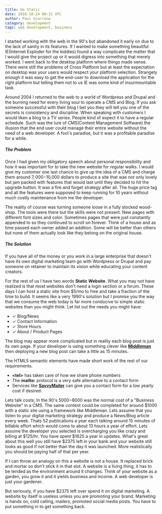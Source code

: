 ```yaml
---
title: Go Static
date: 2016-10-24 00:31 UTC
author: Paul Scarrone
category: development
tags: web development, business
---
```


I started working with the web in the 90's but abandoned it early on due to the lack of sanity in its features. If I wanted to make something beautiful IE(Internet Exploder for the kiddies) found a way complicate the matter that I would give the project up or it would digress into something that merely worked. I went back to the desktop platform where things made sense. There were still the problems of Cross Platform but at least the expectation on desktop was your users would respect your platform selection. Strangely enough it was easy to get the end-user to download the application for the right platform but telling them not to us IE was some kind of insurmountable task.

Around 2004 I returned to the web to a world of Wordpress and Drupal and the burning need for every living soul to operate a CMS and Blog. If you ask someone successful with their blog I bet you they will tell you one of the secrets is consistency and discipline. When speaking with customers I would liken a blog to a TV series. People kind of expect it to have a regular schedule. Such was the lure of CMS(Content Management Software) the illusion that the end user could manage their entire website without the need of a web developer. A fool's paradise, but it was a profitable paradise for a while.

##### The Problem

Once I had given my obligatory speech about personal responsibility and how it was important for to take the new website for regular walks. I would give my customer one last chance to give up the idea of a CMS and charge them around $7,000-$10,000 dollars to produce a site that was not only lovely but jam packed with features that would last until they decided to hit the upgrade button. It was a fire and forget strategy after all. The huge price tag and all the features were supposed to keep running for 10 years without much costly maintenance from me the developer.

The reality of course was turning someone loose in a fully stocked wood-shop. The tools were there but the skills were not present. New pages with different font sizes and color. Sometimes pages that were just constantly appended to so they continued to scroll on forever. Think of a house and as time passed each owner added an addition. Some will be better than others but none of them actually look like they belong on the original house.

##### The Solution

If you have all of the money or you work in a large enterprise that doesn't have its own digital marketing team go with Wordpress or Drupal and pay someone on retainer to maintain its vision while educating your content creators.

For the rest of us I have two words <b>Static Website</b>. What you may not have realized is that most websites don't need a login section or a forum. These days I can host a static site from $5/mo to free and take a fraction of the time to build. It seems like a very 1990's solution but I promise you the way that we consume the web today is far more conducive to simple static websites than you might think. Let list out the needs you might have:

- &#10003; Blog/News
- &#10003; Contact Information
- &#10003; Store Hours
- &#10003; About / Product Pages

The blog may appear more complicated but in reality each blog post is just its own page. If your developer is using something clever like <b>[Middleman](https://middlemanapp.com)</b> then deploying a new blog post can take a little as 15 minutes.

The HTML5 semantic elements have made short work of the rest of our requirements. 

- <b>&lt;tel&gt;</b> has taken care of how we share phone numbers
- The <b>mailto:</b> protocol is a very safe alternative to a contact form
- Services like <b>[SavvyMailer](http://localhost:4567/#products)</b> can give you a contact form for a low yearly cost if desired.

Lets talk costs; In the 90's $5000-$8000 was the normal cost of a "Business Website" in a CMS. The same content could be completed for around $1000 with a static site using a framework like Middleman. Lets assume that you listen to your digital marketing strategy and produce a News/Blog article every week. Thats 52 publications a year each talking around 15 minutes of billable effort which would come to about 13 hours a year of effort. Lets assume the developer you selected is overcharging you like crazy and billing at $125/hr. You have spent $1625 a year in updates. What's great about this well you still have $2375 left in your bank and your website still looks as good if not better than the day it was launched. More realistically you should be paying half of that per year.

If I can throw an analogy on this a website is not a house. It replaced brick and mortar so don't stick it in that slot. A website is a living thing, it has to be tended as the environment around it changes. Think of your website as a garden, you grow it and it yields business and income. A web developer is just your gardener.

But seriously, if you have $2375 left over spend it on digital marketing. A website by itself is useless unless you are promoting your brand. Marketing is hands on, cold calling, mailers, promoted social media posts. You have to put something in to get something back.
